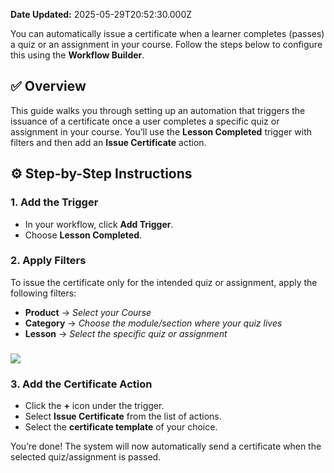**Date Updated:** 2025-05-29T20:52:30.000Z

You can automatically issue a certificate when a learner completes (passes) a quiz or an assignment in your course. Follow the steps below to configure this using the **Workflow Builder**.

  
## **✅ Overview**

This guide walks you through setting up an automation that triggers the issuance of a certificate once a user completes a specific quiz or assignment in your course. You’ll use the **Lesson Completed** trigger with filters and then add an **Issue Certificate** action.  
  
## **⚙️ Step-by-Step Instructions**

### 1\. **Add the Trigger**

* In your workflow, click **Add Trigger**.
* Choose **Lesson Completed**.

### 2\. **Apply Filters**

To issue the certificate only for the intended quiz or assignment, apply the following filters:

* **Product** → _Select your Course_
* **Category** → _Choose the module/section where your quiz lives_
* **Lesson** → _Select the specific quiz or assignment_

### 

  
![](https://s3.amazonaws.com/cdn.freshdesk.com/data/helpdesk/attachments/production/155045390455/original/JevTlikxKazOvO52lQRAAAmCcLPSu-vshg.png?1745233503)

###   

### 3\. **Add the Certificate Action**

* Click the **+** icon under the trigger.
* Select **Issue Certificate** from the list of actions.
* Select the **certificate template** of your choice.

  
You’re done! The system will now automatically send a certificate when the selected quiz/assignment is passed.
  
  